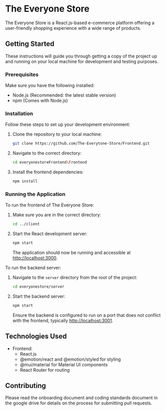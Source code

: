 # The Everyone Store

The Everyone Store is a React.js-based e-commerce platform offering a user-friendly shopping experience with a wide range of products.


## Getting Started

These instructions will guide you through getting a copy of the project up and running on your local machine for development and testing purposes.


### Prerequisites

Make sure you have the following installed:
* Node.js (Recommended: the latest stable version)
* npm (Comes with Node.js)


### Installation

Follow these steps to set up your development environment:

1. Clone the repository to your local machine:
    ```sh
    git clone https://github.com/The-Everytone-Store/Frontend.git
    ```

2. Navigate to the correct directory:
    ```sh
    cd everyonestoreFrontend\Frontend
    ```

3. Install the frontend dependencies:
    ```sh
    npm install
    ```
    

### Running the Application

To run the frontend of The Everyone Store:

1. Make sure you are in the correct directory:
    ```sh
    cd ../client
    ```

2. Start the React development server:
    ```sh
    npm start
    ```

   The application should now be running and accessible at [http://localhost:3000](http://localhost:3000).

To run the backend server:

1. Navigate to the `server` directory from the root of the project:
    ```sh
    cd everyonestore/server
    ```

2. Start the backend server:
    ```sh
    npm start
    ```

   Ensure the backend is configured to run on a port that does not conflict with the frontend, typically [http://localhost:3001](http://localhost:3001).


## Technologies Used

- Frontend:
    - React.js
    - @emotion/react and @emotion/styled for styling
    - @mui/material for Material UI components
    - React Router for routing


## Contributing

Please read the onboarding document and coding standards document in the google drive for details on the process for submitting pull requests.

